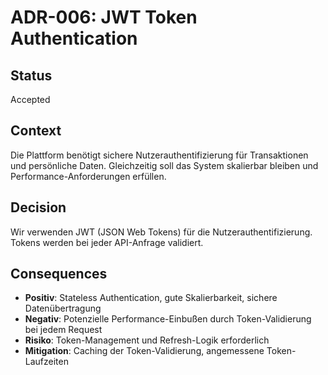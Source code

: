 # ADR-006: JWT Token Authentication

## Status
Accepted

## Context
Die Plattform benötigt sichere Nutzerauthentifizierung für Transaktionen und persönliche Daten. Gleichzeitig soll das System skalierbar bleiben und Performance-Anforderungen erfüllen.

## Decision
Wir verwenden JWT (JSON Web Tokens) für die Nutzerauthentifizierung. Tokens werden bei jeder API-Anfrage validiert.

## Consequences
- **Positiv**: Stateless Authentication, gute Skalierbarkeit, sichere Datenübertragung
- **Negativ**: Potenzielle Performance-Einbußen durch Token-Validierung bei jedem Request
- **Risiko**: Token-Management und Refresh-Logik erforderlich
- **Mitigation**: Caching der Token-Validierung, angemessene Token-Laufzeiten